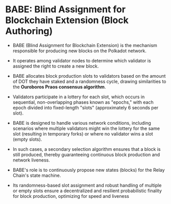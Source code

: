 # BABE: Blind Assignment for Blockchain Extension (Block Authoring)

- BABE (Blind Assignment for Blockchain Extension) is the mechanism responsible for producing new blocks on the Polkadot network.
- It operates among validator nodes to determine which validator is assigned the right to create a new block.
- BABE allocates block production slots to validators based on the amount of DOT they have staked and a randomness cycle, drawing similarities to the **Ouroboros Praos consensus algorithm**.
- Validators participate in a lottery for each slot, which occurs in sequential, non-overlapping phases known as "epochs," with each epoch divided into fixed-length "slots" (approximately 6 seconds per slot).

- BABE is designed to handle various network conditions, including scenarios where multiple validators might win the lottery for the same slot (resulting in temporary forks) or where no validator wins a slot (empty slots).
- In such cases, a secondary selection algorithm ensures that a block is still produced, thereby guaranteeing continuous block production and network liveness.
- BABE's role is to continuously propose new states (blocks) for the Relay Chain's state machine.
- Its randomness-based slot assignment and robust handling of multiple or empty slots ensure a decentralized and resilient probabilistic finality for block production, optimizing for speed and liveness
